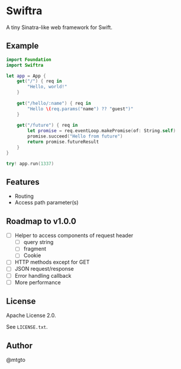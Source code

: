 # Swiftra

A tiny Sinatra-like web framework for Swift.

## Example

```swift
import Foundation
import Swiftra

let app = App {
    get("/") { req in
        "Hello, world!"
    }
    
    get("/hello/:name") { req in
        "Hello \(req.params("name") ?? "guest")"
    }
    
    get("/future") { req in
        let promise = req.eventLoop.makePromise(of: String.self)
        promise.succeed("Hello from future")
        return promise.futureResult
    }
}

try! app.run(1337)
```

## Features

- Routing
- Access path parameter(s)

## Roadmap to v1.0.0

- [ ] Helper to access components of request header
  - [ ] query string
  - [ ] fragment
  - [ ] Cookie
- [ ] HTTP methods except for GET
- [ ] JSON request/response
- [ ] Error handling callback
- [ ] More performance

## License

Apache License 2.0.

See `LICENSE.txt`.

## Author

@mtgto
